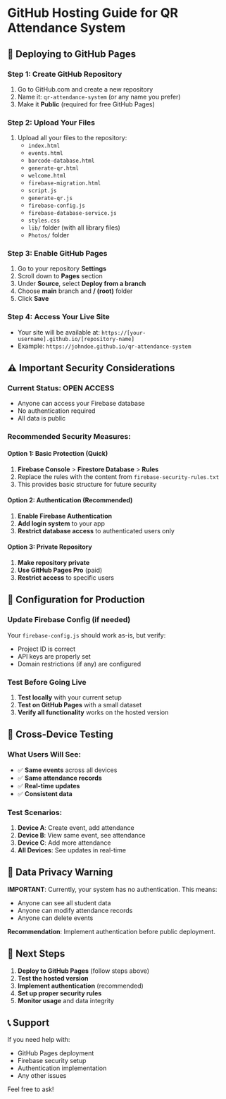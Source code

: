 # GitHub Hosting Guide for QR Attendance System

## 🚀 Deploying to GitHub Pages

### Step 1: Create GitHub Repository
1. Go to GitHub.com and create a new repository
2. Name it: `qr-attendance-system` (or any name you prefer)
3. Make it **Public** (required for free GitHub Pages)

### Step 2: Upload Your Files
1. Upload all your files to the repository:
   - `index.html`
   - `events.html`
   - `barcode-database.html`
   - `generate-qr.html`
   - `welcome.html`
   - `firebase-migration.html`
   - `script.js`
   - `generate-qr.js`
   - `firebase-config.js`
   - `firebase-database-service.js`
   - `styles.css`
   - `lib/` folder (with all library files)
   - `Photos/` folder

### Step 3: Enable GitHub Pages
1. Go to your repository **Settings**
2. Scroll down to **Pages** section
3. Under **Source**, select **Deploy from a branch**
4. Choose **main** branch and **/ (root)** folder
5. Click **Save**

### Step 4: Access Your Live Site
- Your site will be available at: `https://[your-username].github.io/[repository-name]`
- Example: `https://johndoe.github.io/qr-attendance-system`

## ⚠️ Important Security Considerations

### Current Status: OPEN ACCESS
- Anyone can access your Firebase database
- No authentication required
- All data is public

### Recommended Security Measures:

#### Option 1: Basic Protection (Quick)
1. **Firebase Console** > **Firestore Database** > **Rules**
2. Replace the rules with the content from `firebase-security-rules.txt`
3. This provides basic structure for future security

#### Option 2: Authentication (Recommended)
1. **Enable Firebase Authentication**
2. **Add login system** to your app
3. **Restrict database access** to authenticated users only

#### Option 3: Private Repository
1. **Make repository private**
2. **Use GitHub Pages Pro** (paid)
3. **Restrict access** to specific users

## 🔧 Configuration for Production

### Update Firebase Config (if needed)
Your `firebase-config.js` should work as-is, but verify:
- Project ID is correct
- API keys are properly set
- Domain restrictions (if any) are configured

### Test Before Going Live
1. **Test locally** with your current setup
2. **Test on GitHub Pages** with a small dataset
3. **Verify all functionality** works on the hosted version

## 📱 Cross-Device Testing

### What Users Will See:
- ✅ **Same events** across all devices
- ✅ **Same attendance records** 
- ✅ **Real-time updates**
- ✅ **Consistent data**

### Test Scenarios:
1. **Device A**: Create event, add attendance
2. **Device B**: View same event, see attendance
3. **Device C**: Add more attendance
4. **All Devices**: See updates in real-time

## 🚨 Data Privacy Warning

**IMPORTANT**: Currently, your system has no authentication. This means:
- Anyone can see all student data
- Anyone can modify attendance records
- Anyone can delete events

**Recommendation**: Implement authentication before public deployment.

## 🎯 Next Steps

1. **Deploy to GitHub Pages** (follow steps above)
2. **Test the hosted version**
3. **Implement authentication** (recommended)
4. **Set up proper security rules**
5. **Monitor usage** and data integrity

## 📞 Support

If you need help with:
- GitHub Pages deployment
- Firebase security setup
- Authentication implementation
- Any other issues

Feel free to ask!





